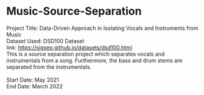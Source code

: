 # Music-Source-Separation
Project Title: Data-Driven Approach in Isolating Vocals and Instruments from Music <br />
Dataset Used: DSD100 Dataset <br />
link: https://sigsep.github.io/datasets/dsd100.html <br />
This is a source separation project which separates vocals and instrumentals from a song. Furthermore, the bass and drum stems are separated from the instrumentals. <br /> <br />
Start Date: May 2021 <br />
End Date: March 2022
